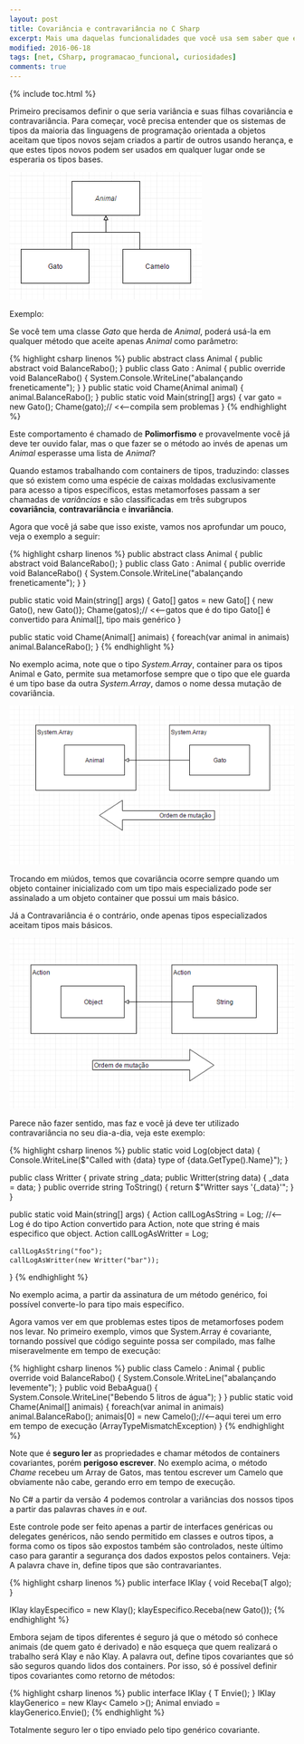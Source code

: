 ```yaml
---
layout: post
title: Covariância e contravariância no C Sharp
excerpt: Mais uma daquelas funcionalidades que você usa sem saber que existe.
modified: 2016-06-18
tags: [net, CSharp, programacao_funcional, curiosidades]
comments: true
---
```


{% include toc.html %}

Primeiro precisamos definir o que seria variância e suas filhas covariância e contravariância. Para começar, você precisa entender que os sistemas de tipos da maioria das linguagens de programação orientada a objetos aceitam que tipos novos sejam criados a partir de outros usando herança, e que estes tipos novos podem ser usados em qualquer lugar onde se esperaria os tipos bases. 

![Herança simples](/images/heranca.png)

Exemplo:

Se você tem uma classe _Gato_ que herda de _Animal_, poderá usá-la em qualquer método que aceite apenas _Animal_ como parâmetro:

{% highlight csharp linenos %}
public abstract class Animal
{
	public abstract void BalanceRabo();
}
public class Gato : Animal
{
	public override void BalanceRabo()
	{
		System.Console.WriteLine("abalançando freneticamente");
	}
}
public static void Chame(Animal animal)
{
	animal.BalanceRabo();
}
public static void Main(string[] args)
{
	var gato = new Gato();
	Chame(gato);// <<--compila sem problemas
}
{% endhighlight %}
 

Este comportamento é chamado de **Polimorfismo** e provavelmente você já deve ter ouvido falar, mas o que fazer se o método ao invés de apenas um _Animal_ esperasse uma lista de _Animal_? 

Quando estamos trabalhando com containers de tipos, traduzindo: classes que só existem como uma espécie de caixas moldadas exclusivamente para acesso a tipos específicos, estas metamorfoses passam a ser chamadas de *variâncias* e são classificadas em três subgrupos **covariância**, **contravariância** e **invariância**. 

Agora que você já sabe que isso existe, vamos nos aprofundar um pouco, veja o exemplo a seguir:

{% highlight csharp linenos %}
public abstract class Animal
{
	public abstract void BalanceRabo();
}
public class Gato : Animal
{
	public override void BalanceRabo()
	{
		System.Console.WriteLine("abalançando freneticamente");
	}
}

public static void Main(string[] args)
{
	Gato[] gatos = new Gato[] { new Gato(), new Gato()};
	Chame(gatos);// <<--gatos que é do tipo Gato[] é convertido para Animal[], tipo mais genérico
}

public static void Chame(Animal[] animais)
{
	foreach(var animal in animais)
		animal.BalanceRabo();
}
{% endhighlight %}

No exemplo acima, note que o tipo *System.Array*, container para os tipos Animal e Gato, permite sua metamorfose sempre que o tipo que ele guarda é um tipo base da outra *System.Array*, damos o nome dessa mutação  de covariância. 

![Sentido covariancia](/images/covariancia.png)

Trocando em miúdos, temos que covariância ocorre sempre quando um objeto container inicializado com um tipo mais especializado pode ser assinalado a um objeto container que possui um mais básico.
 
Já a Contravariância é o contrário, onde apenas tipos especializados aceitam tipos mais básicos. 

![Sentindo contravariancia](/images/contravariancia.png)

Parece não fazer sentido, mas faz e você já deve ter utilizado contravariância no seu dia-a-dia, veja este exemplo:

{% highlight csharp linenos %}
public static void Log(object data)
{
	Console.WriteLine($"Called with {data} type of {data.GetType().Name}");
}

public class Writter
{
	private string _data;
	public Writter(string data)
	{
		_data = data;
	}
	public  override string ToString()
	{
		return $"Writter says '{_data}'";
	}
}

public static void Main(string[] args)
{
	Action<string> callLogAsString = Log; //<-- Log é do tipo Action<Object> convertido para Action<string>, note que string é mais especifico que object.
	Action<Writter> callLogAsWritter = Log;
	
	callLogAsString("foo");
	callLogAsWritter(new Writter("bar"));
	
}
{% endhighlight %}

No exemplo acima, a partir da assinatura de um método genérico, foi possível converte-lo para tipo mais específico.
 
Agora vamos ver em que problemas estes tipos de metamorfoses podem nos levar. No primeiro exemplo, vimos que System.Array é covariante, tornando possível que código seguinte possa ser compilado, mas falhe miseravelmente em tempo de execução:

{% highlight csharp linenos %}
public class Camelo : Animal
{
	public override void BalanceRabo()
	{
		System.Console.WriteLine("abalançando levemente");
	}
	public void BebaAgua()
	{
		System.Console.WriteLine("Bebendo 5 litros de água");
	}
}
public static void Chame(Animal[] animais)
{
	foreach(var animal in animais)
		animal.BalanceRabo();
animais[0] = new Camelo();//<--aqui terei um erro em tempo de execução (ArrayTypeMismatchException)
}
{% endhighlight %}

Note que é **seguro ler** as propriedades e chamar métodos de containers covariantes, porém **perigoso escrever**. No exemplo acima, o método _Chame_ recebeu um Array de Gatos, mas tentou escrever um Camelo que obviamente não cabe, gerando erro em tempo de execução.

No C# a partir da versão 4 podemos controlar a variâncias dos nossos tipos a partir das palavras chaves _in_ e _out_. 

Este controle pode ser feito apenas a partir de interfaces genéricas ou delegates genéricos, não sendo permitido em classes e outros tipos, a forma como os tipos são expostos também são controlados, neste último caso para garantir a segurança dos dados expostos pelos containers. Veja:
A palavra chave in, define tipos que são contravariantes. 

{% highlight csharp linenos %}
public interface IKlay<in T>
{
	void Receba(T algo);
}

IKlay<Camelo> klayEspecifico = new Klay<Animal>();
klayEspecifico.Receba(new Gato());
{% endhighlight %}

Embora sejam de tipos diferentes é seguro já que o método só conhece animais (de quem gato é derivado) e não esqueça que quem realizará o trabalho será Klay<Animal> e não Klay<Camelo>.
A palavra out, define tipos covariantes que só são seguros quando lidos dos containers. Por isso, só é possível definir tipos covariantes como retorno de métodos:

{% highlight csharp linenos %}
public interface IKlay<out T>
{
	T Envie();
}
IKlay<Animal > klayGenerico  = new Klay< Camelo >();
Animal enviado = klayGenerico.Envie();
{% endhighlight %}

Totalmente seguro ler o tipo enviado pelo tipo genérico covariante.

